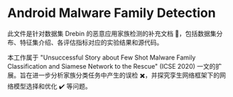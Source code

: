 # Android Malware Family Detection

此文件是针对数据集 Drebin 的恶意应用家族检测的补充文档 :file_folder:，包括数据集分布、特征集介绍、各评估指标对应的实验结果和源代码。

本工作属于 "Unsuccessful Story about Few Shot Malware Family Classification and Siamese Network to the Rescue" (ICSE 2020) 一文的扩展。旨在进一步分析家族分类任务中产生的误检 :heavy_multiplication_x:，并探究孪生网络框架下的网络模型选择和优化 :heavy_check_mark: 等问题。
